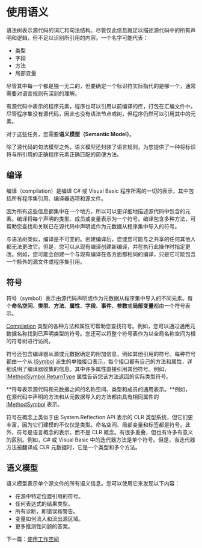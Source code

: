 # 使用语义

语法树表示源代码的词汇和句法结构。尽管仅此信息就足以描述源代码中的所有声明和逻辑，但不足以识别所引用的内容。一个名字可能代表：

- 类型
- 字段
- 方法
- 局部变量

尽管其中每一个都是独一无二的，但要确定一个标识符实际指代的是哪一个，通常需要对语言规则有深刻的理解。

有源代码中表示的程序元素，程序也可以引用以前编译的库，打包在汇编文件中。尽管程序集没有源代码，因此也没有语法节点或树，但程序仍然可以引用其中的元素。

对于这些任务，您需要**语义模型（Semantic Model）**。

除了源代码的句法模型之外，语义模型还封装了语言规则，为您提供了一种将标识符与所引用的正确程序元素正确匹配的简便方法。

## 编译

编译（compilation）是编译 C# 或 Visual Basic 程序所需的一切的表示，其中包括所有程序集引用、编译器选项和源文件。

因为所有这些信息都集中在一个地方，所以可以更详细地描述源代码中包含的元素。编译将每个声明的类型、成员或变量表示为一个符号。编译包含多种方法，可帮助您查找和关联已在源代码中声明或作为元数据从程序集中导入的符号。

与语法树类似，编译是不可变的。创建编译后，您或您可能与之共享的任何其他人都无法更改它。但是，您可以从现有编译创建新编译，并在执行此操作时指定更改。例如，您可能会创建一个与现有编译在各方面都相同的编译，只是它可能包含一个额外的源文件或程序集引用。

## 符号

符号（symbol）表示由源代码声明或作为元数据从程序集中导入的不同元素。每个**命名空间**、**类型**、**方法**、**属性**、**字段**、**事件**、**参数**或**局部变量**都由一个符号表示。

[Compilation](https://learn.microsoft.com/en-us/dotnet/api/microsoft.codeanalysis.compilation) 类型的各种方法和属性可帮助您查找符号。例如，您可以通过通用元数据名称找到已声明类型的符号。您还可以将整个符号表作为以全局名称空间为根的符号树进行访问。

符号还包含编译器从源或元数据确定的附加信息，例如其他引用的符号。每种符号都由一个从 [ISymbol](https://learn.microsoft.com/en-us/dotnet/api/microsoft.codeanalysis.isymbol) 派生的单独接口表示，每个接口都有自己的方法和属性，详细说明了编译器收集的信息。其中许多属性直接引用其他符号。例如，[IMethodSymbol.ReturnType](https://learn.microsoft.com/en-us/dotnet/api/microsoft.codeanalysis.imethodsymbol.returntype#microsoft-codeanalysis-imethodsymbol-returntype) 属性告诉您该方法返回的实际类型符号。

**符号表示源代码和元数据之间的名称空间、类型和成员的通用表示。**例如，在源代码中声明的方法和从元数据导入的方法都由具有相同属性的 [IMethodSymbol](https://learn.microsoft.com/en-us/dotnet/api/microsoft.codeanalysis.imethodsymbol) 表示。

符号在概念上类似于由 System.Reflection API 表示的 CLR 类型系统，但它们更丰富，因为它们建模的不仅仅是类型。命名空间、局部变量和标签都是符号。此外，符号是语言概念的表示，而不是 CLR 概念。有很多重叠，但也有许多有意义的区别。例如，C# 或 Visual Basic 中的迭代器方法是单个符号。但是，当迭代器方法被翻译成 CLR 元数据时，它是一个类型和多个方法。

## 语义模型

语义模型表示单个源文件的所有语义信息。您可以使用它来发现以下内容：

- 在源中特定位置引用的符号。
- 任何表达式的结果类型。
- 所有诊断，即错误和警告。
- 变量如何流入和流出源区域。
- 更多推测性问题的答案。

下一篇：[使用工作空间](work-with-workspace.md)